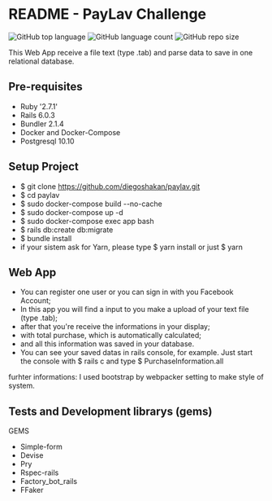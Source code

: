 # README - PayLav Challenge
![GitHub top language](https://img.shields.io/github/languages/top/diegoshakan/paylav)
![GitHub language count](https://img.shields.io/github/languages/count/diegoshakan/paylav?style=plastic)
![GitHub repo size](https://img.shields.io/github/repo-size/diegoshakan/paylav)

This Web App receive a file text (type .tab) and parse data to save in one relational database.

## Pre-requisites

* Ruby '2.7.1'
* Rails 6.0.3
* Bundler 2.1.4
* Docker and Docker-Compose
* Postgresql 10.10

## Setup Project

* $ git clone https://github.com/diegoshakan/paylav.git
* $ cd paylav
* $ sudo docker-compose build --no-cache
* $ sudo docker-compose up -d
* $ sudo docker-compose exec app bash
* $ rails db:create db:migrate
* $ bundle install
* if your sistem ask for Yarn, please type $ yarn install or just $ yarn

## Web App
* You can register one user or you can sign in with you Facebook Account;
* In this app you will find a input to you make a upload of your text file (type .tab);
* after that you're receive the informations in your display;
* with total purchase, which is automatically calculated;
* and all this information was saved in your database.
* You can see your saved datas in rails console, for example. Just start the console with $ rails c and type $ PurchaseInformation.all

furhter informations:
I used bootstrap by webpacker setting to make style of system.

## Tests and Development librarys (gems)
GEMS
* Simple-form
* Devise
* Pry
* Rspec-rails
* Factory_bot_rails
* FFaker

